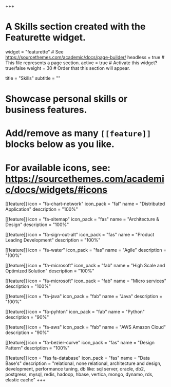+++
# A Skills section created with the Featurette widget.
widget = "featurette"  # See https://sourcethemes.com/academic/docs/page-builder/
headless = true  # This file represents a page section.
active = true  # Activate this widget? true/false
weight = 30  # Order that this section will appear.

title = "Skills"
subtitle = ""

# Showcase personal skills or business features.
# 
# Add/remove as many `[[feature]]` blocks below as you like.
# 
# For available icons, see: https://sourcethemes.com/academic/docs/widgets/#icons

[[feature]]
  icon = "fa-chart-network"
  icon_pack = "fal"
  name = "Distributed Application"
  description = "100%"

[[feature]]
  icon = "fa-sitemap" 
  icon_pack = "fas"
  name = "Architecture & Design"
  description = "100%"

[[feature]]
  icon = "fa-sign-out-alt" 
  icon_pack = "fas"
  name = "Product Leading Development"
  description = "100%"

[[feature]]
  icon = "fa-water" 
  icon_pack = "fas"
  name = "Agile"
  description = "100%"
  
[[feature]]
  icon = "fa-microsoft"
  icon_pack = "fab"
  name = "High Scale and Optimized Solution"
  description = "100%"

[[feature]]
  icon = "fa-microsoft" 
  icon_pack = "fab"
  name = "Micro services"
  description = "100%"

[[feature]]
  icon = "fa-java"
  icon_pack = "fab"
  name = "Java"
  description = "100%"
  
[[feature]]
  icon = "fa-pyhton"
  icon_pack = "fab"
  name = "Python"
  description = "90%"  
  
[[feature]]
  icon = "fa-aws"
  icon_pack = "fab"
  name = "AWS Amazon Cloud"
  description = "90%"

[[feature]]
  icon = "fa-bezier-curve"
  icon_pack = "fas"
  name = "Design Pattern"
  description = "100%"
  
[[feature]]
  icon = "fas fa-database"
  icon_pack = "fas"
  name = "Data Base's"
  description = "relational, none relational, architecture and design, development, performance tuning, db like: sql server, oracle, db2, postgress, mysql, redis, hadoop, hbase, vertica, mongo, dynamo, rds, elastic cache"
+++

